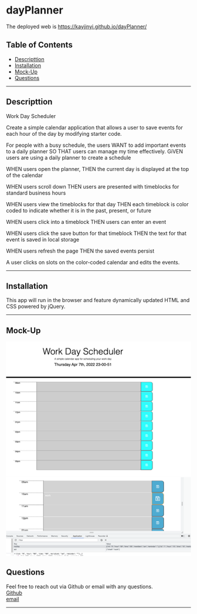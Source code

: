 # dayPlanner

The deployed web is https://kayjinyi.github.io/dayPlanner/

## Table of Contents

- [Descripttion](#descripttion)
- [Installation](#installation)
- [Mock-Up](#mock-up)
- [Questions](#questions)

---

## Descripttion

Work Day Scheduler

Create a simple calendar application that allows a user to save events for each hour of the day by modifying starter code.

For people with a busy schedule, the users WANT to add important events to a daily planner SO THAT users can manage my time effectively. GiVEN users are using a daily planner to create a schedule

WHEN users open the planner, THEN the current day is displayed at the top of the calendar

WHEN users scroll down
THEN users are presented with timeblocks for standard business hours

WHEN users view the timeblocks for that day
THEN each timeblock is color coded to indicate whether it is in the past, present, or future

WHEN users click into a timeblock
THEN users can enter an event

WHEN users click the save button for that timeblock
THEN the text for that event is saved in local storage

WHEN users refresh the page
THEN the saved events persist

A user clicks on slots on the color-coded calendar and edits the events.

---

## Installation

This app will run in the browser and feature dynamically updated HTML and CSS powered by jQuery.

---

## Mock-Up

![A user clicks on slots on the color-coded calendar and edits the events.](./assets/Screen%20Shot%202022-04-07%20at%2011.00.52%20PM.png)
![A user could also save it](./assets/Screen%20Shot%202022-04-07%20at%2011.15.15%20PM.png)

## Questions

Feel free to reach out via Github or email with any questions. <br>
[Github](https://github.com/kayjinyi) <br>
[email](mailto:kayjinyi@gmail.com)

---
